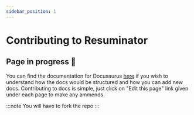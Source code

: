 ```yaml
---
sidebar_position: 1
---
```


# Contributing to Resuminator

## Page in progress 🚧

You can find the documentation for Docusaurus [here](https://docusaurus.io/docs/creating-pages)
if you wish to understand how the docs would be structured and how you can add new docs.
Contributing to docs is simple, just click on "Edit this page" link given under each page to make any ammends.

:::note
You will have to fork the repo
:::
